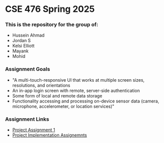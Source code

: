 # CSE 476 Spring 2025
### This is the repository for the group of:
- Hussein Ahmad
- Jordan S
- Kelsi Elliott
- Mayank
- Mohid

### Assignment Goals
- "A multi-touch-responsive UI that works at multiple screen sizes, resolutions, and orientations
- An in-app login screen with remote, server-side authentication
- Some form of local and remote data storage
- Functionality accessing and processing on-device sensor data (camera, microphone, accelerometer, or location services)"

### Assignment Links
- [Project Assignment 1](https://docs.google.com/document/d/1lOiuZTXbklUYtjccfjsCf8jQKM8jZxMRnw_54z3-ymY/edit?tab=t.0)
- [Project Implementation Assignemnts](https://docs.google.com/document/d/1ZVSedih4nr_yegDeCHXoxshBPwfV0ZUzBbUQT_O0cmY/edit?tab=t.0)
